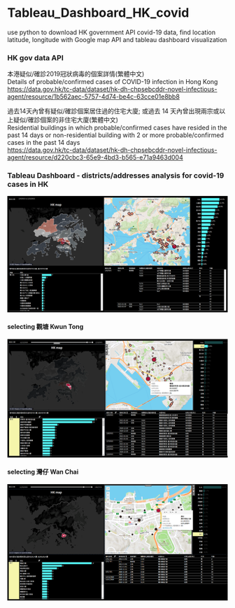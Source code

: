 # Tableau_Dashboard_HK_covid
use python to download HK government API covid-19 data, find location latitude, longitude with Google map API and tableau dashboard visualization

### HK gov data API
本港疑似/確診2019冠狀病毒的個案詳情(繁體中文)<br>
Details of probable/confirmed cases of COVID-19 infection in Hong Kong<br>
https://data.gov.hk/tc-data/dataset/hk-dh-chpsebcddr-novel-infectious-agent/resource/1b562aec-5757-4d74-be4c-63cce01e8bb8<br>

過去14天內曾有疑似/確診個案居住過的住宅大廈; 或過去 14 天內曾出現兩宗或以上疑似/確診個案的非住宅大廈(繁體中文)<br>
Residential buildings in which probable/confirmed cases have resided in the past 14 days or non-residential building with 2 or more probable/confirmed cases in the past 14 days<br>
https://data.gov.hk/tc-data/dataset/hk-dh-chpsebcddr-novel-infectious-agent/resource/d220cbc3-65e9-4bd3-b565-e71a9463d004<br>

### Tableau Dashboard - districts/addresses analysis for covid-19 cases in HK
![link not valid](https://raw.githubusercontent.com/v-w-dev/Tableau_Dashboard_HK_covid/main/Dashboard(details).png)  

#### selecting 觀塘 Kwun Tong
![link not valid](https://raw.githubusercontent.com/v-w-dev/Tableau_Dashboard_HK_covid/main/Dashboard(district_example1).png)  

#### selecting 灣仔 Wan Chai
![link not valid](https://raw.githubusercontent.com/v-w-dev/Tableau_Dashboard_HK_covid/main/Dashboard(district_example2).png)  
